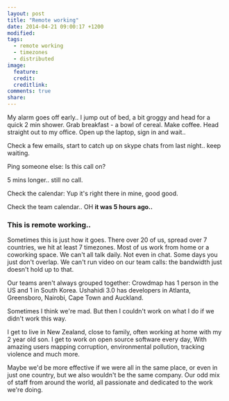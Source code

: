 ```yaml
---
layout: post
title: "Remote working"
date: 2014-04-21 09:00:17 +1200
modified:
tags:
  - remote working
  - timezones
  - distributed
image:
  feature:
  credit:
  creditlink:
comments: true
share:
---
```


My alarm goes off early.. I jump out of bed, a bit groggy and head for a quick 2 min shower.
Grab breakfast - a bowl of cereal.
Make coffee.
Head straight out to my office.
Open up the laptop, sign in and wait..


Check a few emails, start to catch up on skype chats from last night.. keep waiting.

Ping someone else: Is this call on?

5 mins longer.. still no call.

Check the calendar: Yup it's right there in mine, good good.

Check the team calendar.. OH **it was 5 hours ago..**

### This is remote working..

Sometimes this is just how it goes. There over 20 of us, spread over 7 countries, we hit at least 7 timezones. Most of us work from home or a coworking space. We can't all talk daily. Not even in chat. Some days you just don't overlap. We can't run video on our team calls: the bandwidth just doesn't hold up to that.

Our teams aren't always grouped together: Crowdmap has 1 person in the US and 1 in South Korea. Ushahidi 3.0 has developers in Atlanta, Greensboro, Nairobi, Cape Town and Auckland.

Sometimes I think we're mad. But then I couldn't work on what I do if we didn't work this way.

I get to live in New Zealand, close to family, often working at home with my 2 year old son. I get to work on open source software every day, With amazing users mapping corruption, environmental pollution, tracking violence and much more.

Maybe we'd be more effective if we were all in the same place, or even in just one country, but we also wouldn't be the same company. Our odd mix of staff from around the world, all passionate and dedicated to the work we're doing.
